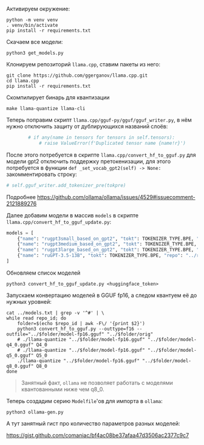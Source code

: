 Активируем окружение:

```shell
python -m venv venv
. venv/bin/activate
pip install -r requirements.txt
```

Скачаем все модели:

```shell
python3 get_models.py
```

Клонируем репозиторий `llama.cpp`, ставим пакеты из него:

```shell
git clone https://github.com/ggerganov/llama.cpp.git
cd llama.cpp
pip install -r requirements.txt 
```

Скомпилирует бинарь для квантизации

```shell
make llama-quantize llama-cli
```

Теперь поправим скрипт `llama.cpp/gguf-py/gguf/gguf_writer.py`, в нём нужно отключить защиту от дублирующихся названий слоёв:

```python
        # if any(name in tensors for tensors in self.tensors):
            # raise ValueError(f'Duplicated tensor name {name!r}')
```

После этого потребуется в скрипте `llama.cpp/convert_hf_to_gguf.py` для модели gpt2 отключить поддержку претокенизации,
для этого потребуется в функции `def _set_vocab_gpt2(self) -> None:` закомментировать строку:

```python
# self.gguf_writer.add_tokenizer_pre(tokpre)
```

Подробнее https://github.com/ollama/ollama/issues/4529#issuecomment-2121889276

Далее добавим модели в массив `models` в скрипте `llama.cpp/convert_hf_to_gguf_update.py`:

```python
models = [
    {"name": "rugpt3small_based_on_gpt2", "tokt": TOKENIZER_TYPE.BPE, "repo": "../rugpt3small_based_on_gpt2/orig"},
    {"name": "rugpt3medium_based_on_gpt2", "tokt": TOKENIZER_TYPE.BPE, "repo": "../rugpt3medium_based_on_gpt2/orig"},
    {"name": "rugpt3large_based_on_gpt2", "tokt": TOKENIZER_TYPE.BPE, "repo": "../rugpt3large_based_on_gpt2/orig"},
    {"name": "ruGPT-3.5-13B", "tokt": TOKENIZER_TYPE.BPE, "repo": "../ruGPT-3.5-13B"},
]
```

Обновляем список моделей

```shell
python3 convert_hf_to_gguf_update.py <huggingface_token>
```

Запускаем конвертацию моделей в GGUF fp16, а следом квантуем её до нужных уровней:

```shell
cat ../models.txt | grep -v '^#' | \
while read repo_id; do
    folder=$(echo $repo_id | awk -F\/ '{print $2}')
    python3 convert_hf_to_gguf.py --outtype=f16 --outfile="../$folder/model-fp16.gguf" "../$folder/orig"
    # ./llama-quantize "../$folder/model-fp16.gguf" "../$folder/model-q4_0.gguf" Q4_0
    # ./llama-quantize "../$folder/model-fp16.gguf" "../$folder/model-q5_0.gguf" Q5_0
    ./llama-quantize "../$folder/model-fp16.gguf" "../$folder/model-q8_0.gguf" Q8_0
done
```

> Занятный факт, `ollama` не позволяет работать с моделями квантованными ниже чем q8_0.  

Теперь создадим серию `Modelfile`'ов для импорта в `ollama`:

```shell
python3 ollama-gen.py
```

А тут занятный гист про количество параметров разных моделей:

https://gist.github.com/comaniac/bf4ac08be37afaa47d3506ac2377c9c7
